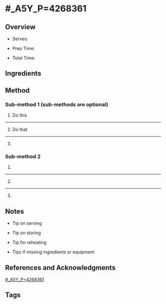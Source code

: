 # #_A5Y_P=4268361

## Overview

- Serves:

- Prep Time:

- Total Time:

## Ingredients



## Method

### Sub-method 1 (sub-methods are optional)

1. Do this
---
2. Do that
---
3.

### Sub-method 2

1.
---
2.
---
3.

## Notes

- Tip on serving

- Tip on storing

- Tip for reheating

- Tips if missing ingredients or equipment

## References and Acknowledgments

[#_A5Y_P=4268361](http://www.frugalcouponliving.com/2015/07/14/copycat-3-musketeers/#_a5y_p=4268361)

## Tags



